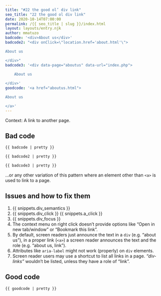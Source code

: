 ```yaml
---
title: "#22 the good ol’ div link"
seo_title: "22 the good ol div link"
date: 2020-10-14T07:00:00
permalink: /{{ seo_title | slug }}/index.html
layout: layouts/entry.njk
author: mmatuzo
badcode: '<div>About us</div>'
badcode2: "<div onClick=\"location.href='about.html'\">

About us

</div>"
badcode3: '<div data-page="aboutus" data-url="index.php">

    About us
    
</div>'
goodcode: '<a href="aboutus.html">

About us

</a>'
---
```

<div class="section bad">
Context: A link to another page.

## Bad code

```html
{{ badcode | pretty }}
```
```html
{{ badcode2 | pretty }}
```
```html
{{ badcode3 | pretty }}
```

…or any other variation of this pattern where an element other than `<a>` is used to link to a page.

</div>

<div class="section" id="issues">

## Issues and how to fix them

1. {{ snippets.div_semantics }}
1. {{ snippets.div_click }} {{ snippets.a_click }}
1. {{ snippets.div_focus }}
1. The context menu on right click doesn’t provide options like “Open in new tab/window” or “Bookmark this link”.
1. By default, screen readers just announce the text in a `div` (e.g. “about us”), in a proper link (`<a>`) a screen reader announces the text and the role (e.g. “about us, link”).
1. Attributes like `aria-label` might not work (properly) on `div` elements.
1. Screen reader users may use a shortcut to list all links in a page. <em>“div-links”</em> wouldn’t be listed, unless they have a role of “link”.

</div>

<div class="section">

## Good code

```html
{{ goodcode | pretty }}
```
</div>

